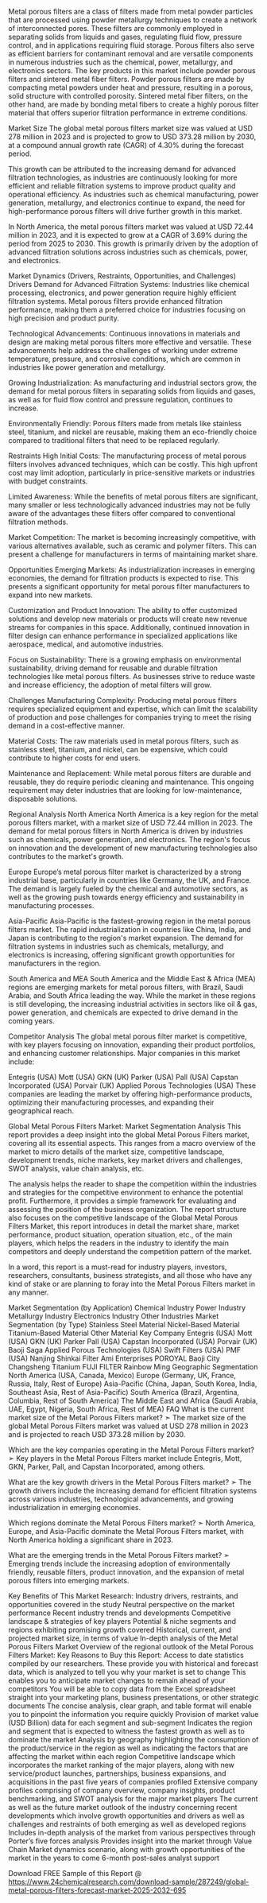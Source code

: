 Metal porous filters are a class of filters made from metal powder particles that are processed using powder metallurgy techniques to create a network of interconnected pores. These filters are commonly employed in separating solids from liquids and gases, regulating fluid flow, pressure control, and in applications requiring fluid storage. Porous filters also serve as efficient barriers for contaminant removal and are versatile components in numerous industries such as the chemical, power, metallurgy, and electronics sectors.
The key products in this market include powder porous filters and sintered metal fiber filters. Powder porous filters are made by compacting metal powders under heat and pressure, resulting in a porous, solid structure with controlled porosity. Sintered metal fiber filters, on the other hand, are made by bonding metal fibers to create a highly porous filter material that offers superior filtration performance in extreme conditions.

Market Size
The global metal porous filters market size was valued at USD 278 million in 2023 and is projected to grow to USD 373.28 million by 2030, at a compound annual growth rate (CAGR) of 4.30% during the forecast period.

This growth can be attributed to the increasing demand for advanced filtration technologies, as industries are continuously looking for more efficient and reliable filtration systems to improve product quality and operational efficiency. As industries such as chemical manufacturing, power generation, metallurgy, and electronics continue to expand, the need for high-performance porous filters will drive further growth in this market.

In North America, the metal porous filters market was valued at USD 72.44 million in 2023, and it is expected to grow at a CAGR of 3.69% during the period from 2025 to 2030. This growth is primarily driven by the adoption of advanced filtration solutions across industries such as chemicals, power, and electronics.

Market Dynamics (Drivers, Restraints, Opportunities, and Challenges)
Drivers
Demand for Advanced Filtration Systems: Industries like chemical processing, electronics, and power generation require highly efficient filtration systems. Metal porous filters provide enhanced filtration performance, making them a preferred choice for industries focusing on high precision and product purity.

Technological Advancements: Continuous innovations in materials and design are making metal porous filters more effective and versatile. These advancements help address the challenges of working under extreme temperature, pressure, and corrosive conditions, which are common in industries like power generation and metallurgy.

Growing Industrialization: As manufacturing and industrial sectors grow, the demand for metal porous filters in separating solids from liquids and gases, as well as for fluid flow control and pressure regulation, continues to increase.

Environmentally Friendly: Porous filters made from metals like stainless steel, titanium, and nickel are reusable, making them an eco-friendly choice compared to traditional filters that need to be replaced regularly.

Restraints
High Initial Costs: The manufacturing process of metal porous filters involves advanced techniques, which can be costly. This high upfront cost may limit adoption, particularly in price-sensitive markets or industries with budget constraints.

Limited Awareness: While the benefits of metal porous filters are significant, many smaller or less technologically advanced industries may not be fully aware of the advantages these filters offer compared to conventional filtration methods.

Market Competition: The market is becoming increasingly competitive, with various alternatives available, such as ceramic and polymer filters. This can present a challenge for manufacturers in terms of maintaining market share.

Opportunities
Emerging Markets: As industrialization increases in emerging economies, the demand for filtration products is expected to rise. This presents a significant opportunity for metal porous filter manufacturers to expand into new markets.

Customization and Product Innovation: The ability to offer customized solutions and develop new materials or products will create new revenue streams for companies in this space. Additionally, continued innovation in filter design can enhance performance in specialized applications like aerospace, medical, and automotive industries.

Focus on Sustainability: There is a growing emphasis on environmental sustainability, driving demand for reusable and durable filtration technologies like metal porous filters. As businesses strive to reduce waste and increase efficiency, the adoption of metal filters will grow.

Challenges
Manufacturing Complexity: Producing metal porous filters requires specialized equipment and expertise, which can limit the scalability of production and pose challenges for companies trying to meet the rising demand in a cost-effective manner.

Material Costs: The raw materials used in metal porous filters, such as stainless steel, titanium, and nickel, can be expensive, which could contribute to higher costs for end users.

Maintenance and Replacement: While metal porous filters are durable and reusable, they do require periodic cleaning and maintenance. This ongoing requirement may deter industries that are looking for low-maintenance, disposable solutions.

Regional Analysis
North America
North America is a key region for the metal porous filters market, with a market size of USD 72.44 million in 2023. The demand for metal porous filters in North America is driven by industries such as chemicals, power generation, and electronics. The region's focus on innovation and the development of new manufacturing technologies also contributes to the market's growth.

Europe
Europe’s metal porous filter market is characterized by a strong industrial base, particularly in countries like Germany, the UK, and France. The demand is largely fueled by the chemical and automotive sectors, as well as the growing push towards energy efficiency and sustainability in manufacturing processes.

Asia-Pacific
Asia-Pacific is the fastest-growing region in the metal porous filters market. The rapid industrialization in countries like China, India, and Japan is contributing to the region's market expansion. The demand for filtration systems in industries such as chemicals, metallurgy, and electronics is increasing, offering significant growth opportunities for manufacturers in the region.

South America and MEA
South America and the Middle East & Africa (MEA) regions are emerging markets for metal porous filters, with Brazil, Saudi Arabia, and South Africa leading the way. While the market in these regions is still developing, the increasing industrial activities in sectors like oil & gas, power generation, and chemicals are expected to drive demand in the coming years.

Competitor Analysis
The global metal porous filter market is competitive, with key players focusing on innovation, expanding their product portfolios, and enhancing customer relationships. Major companies in this market include:

Entegris (USA)
Mott (USA)
GKN (UK)
Parker (USA)
Pall (USA)
Capstan Incorporated (USA)
Porvair (UK)
Applied Porous Technologies (USA)
These companies are leading the market by offering high-performance products, optimizing their manufacturing processes, and expanding their geographical reach.

Global Metal Porous Filters Market: Market Segmentation Analysis
This report provides a deep insight into the global Metal Porous Filters market, covering all its essential aspects. This ranges from a macro overview of the market to micro details of the market size, competitive landscape, development trends, niche markets, key market drivers and challenges, SWOT analysis, value chain analysis, etc.

The analysis helps the reader to shape the competition within the industries and strategies for the competitive environment to enhance the potential profit. Furthermore, it provides a simple framework for evaluating and assessing the position of the business organization. The report structure also focuses on the competitive landscape of the Global Metal Porous Filters Market, this report introduces in detail the market share, market performance, product situation, operation situation, etc., of the main players, which helps the readers in the industry to identify the main competitors and deeply understand the competition pattern of the market.

In a word, this report is a must-read for industry players, investors, researchers, consultants, business strategists, and all those who have any kind of stake or are planning to foray into the Metal Porous Filters market in any manner.

Market Segmentation (by Application)
Chemical Industry
Power Industry
Metallurgy Industry
Electronics Industry
Other Industries
Market Segmentation (by Type)
Stainless Steel Material
Nickel-Based Material
Titanium-Based Material
Other Material
Key Company
Entegris (USA)
Mott (USA)
GKN (UK)
Parker
Pall (USA)
Capstan Incorporated (USA)
Porvair (UK)
Baoji Saga
Applied Porous Technologies (USA)
Swift Filters (USA)
PMF (USA)
Nanjing Shinkai Filter
Ami Enterprises
POROYAL
Baoji City Changsheng Titanium
FUJI FILTER
Rainbow Ming
Geographic Segmentation
North America (USA, Canada, Mexico)
Europe (Germany, UK, France, Russia, Italy, Rest of Europe)
Asia-Pacific (China, Japan, South Korea, India, Southeast Asia, Rest of Asia-Pacific)
South America (Brazil, Argentina, Columbia, Rest of South America)
The Middle East and Africa (Saudi Arabia, UAE, Egypt, Nigeria, South Africa, Rest of MEA)
FAQ
What is the current market size of the Metal Porous Filters market?
➣ The market size of the global Metal Porous Filters market was valued at USD 278 million in 2023 and is projected to reach USD 373.28 million by 2030.

Which are the key companies operating in the Metal Porous Filters market?
➣ Key players in the Metal Porous Filters market include Entegris, Mott, GKN, Parker, Pall, and Capstan Incorporated, among others.

What are the key growth drivers in the Metal Porous Filters market?
➣ The growth drivers include the increasing demand for efficient filtration systems across various industries, technological advancements, and growing industrialization in emerging economies.

Which regions dominate the Metal Porous Filters market?
➣ North America, Europe, and Asia-Pacific dominate the Metal Porous Filters market, with North America holding a significant share in 2023.

What are the emerging trends in the Metal Porous Filters market?
➣ Emerging trends include the increasing adoption of environmentally friendly, reusable filters, product innovation, and the expansion of metal porous filters into emerging markets.

Key Benefits of This Market Research:
Industry drivers, restraints, and opportunities covered in the study
Neutral perspective on the market performance
Recent industry trends and developments
Competitive landscape & strategies of key players
Potential & niche segments and regions exhibiting promising growth covered
Historical, current, and projected market size, in terms of value
In-depth analysis of the Metal Porous Filters Market
Overview of the regional outlook of the Metal Porous Filters Market:
Key Reasons to Buy this Report:
Access to date statistics compiled by our researchers. These provide you with historical and forecast data, which is analyzed to tell you why your market is set to change
This enables you to anticipate market changes to remain ahead of your competitors
You will be able to copy data from the Excel spreadsheet straight into your marketing plans, business presentations, or other strategic documents
The concise analysis, clear graph, and table format will enable you to pinpoint the information you require quickly
Provision of market value (USD Billion) data for each segment and sub-segment
Indicates the region and segment that is expected to witness the fastest growth as well as to dominate the market
Analysis by geography highlighting the consumption of the product/service in the region as well as indicating the factors that are affecting the market within each region
Competitive landscape which incorporates the market ranking of the major players, along with new service/product launches, partnerships, business expansions, and acquisitions in the past five years of companies profiled
Extensive company profiles comprising of company overview, company insights, product benchmarking, and SWOT analysis for the major market players
The current as well as the future market outlook of the industry concerning recent developments which involve growth opportunities and drivers as well as challenges and restraints of both emerging as well as developed regions
Includes in-depth analysis of the market from various perspectives through Porter’s five forces analysis
Provides insight into the market through Value Chain
Market dynamics scenario, along with growth opportunities of the market in the years to come
6-month post-sales analyst support

Download FREE Sample of this Report @ https://www.24chemicalresearch.com/download-sample/287249/global-metal-porous-filters-forecast-market-2025-2032-695
